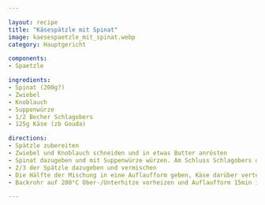 ```yaml
---

layout: recipe
title: "Käsespätzle mit Spinat"
image: kaesespaetzle_mit_spinat.webp
category: Hauptgericht

components:
- Spaetzle

ingredients:
- Spinat (200g?)
- Zwiebel
- Knoblauch
- Suppenwürze
- 1/2 Becher Schlagobers
- 125g Käse (zb Gouda)

directions:
- Spätzle zubereiten
- Zwiebel und Knoblauch schneiden und in etwas Butter anrösten
- Spinat dazugeben und mit Suppenwürze würzen. Am Schluss Schlagobers dazugeben
- 2/3 der Spätzle dazugeben und vermischen
- Die Hälfte der Mischung in eine Auflaufform geben, Käse darüber verteilen, den Rest in die Auflaufform geben, die restlichen 1/3 Spätzle oben drauf und oben mit Käse bedecken. [Evtl besser wenn man etwas Käse direkt in die Masse mischt (damit er sich besser zieht) und ganz oben Spätzle statt Käse hat (damit er nicht zu resch und intenstiv wird)]!
- Backrohr auf 200°C Ober-/Unterhitze vorheizen und Auflaufform 15min ins Backrohr geben

---
```

